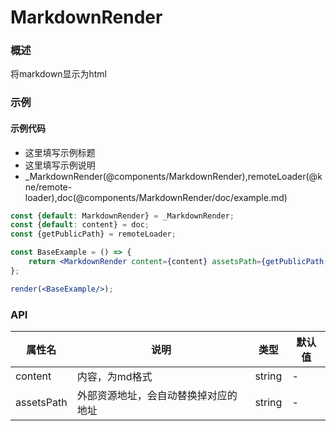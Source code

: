 
# MarkdownRender


### 概述

将markdown显示为html


### 示例

#### 示例代码

- 这里填写示例标题
- 这里填写示例说明
- _MarkdownRender(@components/MarkdownRender),remoteLoader(@kne/remote-loader),doc(@components/MarkdownRender/doc/example.md)

```jsx
const {default: MarkdownRender} = _MarkdownRender;
const {default: content} = doc;
const {getPublicPath} = remoteLoader;

const BaseExample = () => {
    return <MarkdownRender content={content} assetsPath={getPublicPath('components-document') + '/assets'}/>;
};

render(<BaseExample/>);

```


### API

| 属性名        | 说明                 | 类型     | 默认值 |
|------------|--------------------|--------|-----|
| content    | 内容，为md格式           | string | -   |
| assetsPath | 外部资源地址，会自动替换掉对应的地址 | string | -   |

